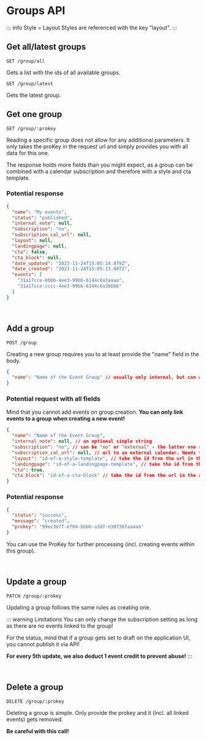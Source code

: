 
# Groups API

::: info Style = Layout
Styles are referenced with the key "layout".
:::

## Get all/latest groups

```
GET /group/all
```

Gets a list with the ids of all available groups.

```
GET /group/latest
```

Gets the latest group.

## Get one group

```
GET /group/:prokey
```

Reading a specific group does not allow for any additional parameters. It only takes the proKey in the request url and simply provides you with all data for this one.

The response holds more fields than you might expect, as a group can be combined with a calendar subscription and therefore with a style and cta template.

### Potential response

```json
{
  "name": "My events",
  "status": "published",
  "internal_note": null,
  "subscription": "no",
  "subscription_cal_url": null,
  "layout": null,
  "landingpage": null,
  "cta": false,
  "cta_block": null,
  "date_updated": "2023-11-24T15:05:14.079Z",
  "date_created": "2023-11-24T15:05:13.007Z",
  "events": [
    "31a17cce-bbbb-4ee3-99bb-6144c6a3aaaa",
    "31a17cce-cccc-4ee3-99bb-6144c6a3bbbb"
  ]
}
```

<br />

## Add a group

```
POST /group
```

Creating a new group requires you to at least provide the "name" field in the body.

```json
{
  "name": "Name of the Event Group" // usually only internal, but can also appear publicly, if you use the subscription functionality!
}
```

### Potential request with all fields

Mind that you cannot add events on group creation. **You can only link events to a group when creating a new event!**

```json
{
  "name": "Name of the Event Group",
  "internal_note": null, // an optional simple string
  "subscription": "no", // can be "no" or "external" - the latter one requires a subscription_cal_url
  "subscription_cal_url": null, // url to an external calendar. Needs to start with "http"! Usually ends with ".ics"
  "layout": "id-of-a-style-template", // take the id from the url in the application or the response when creating one via API
  "landingpage": "id-of-a-landingpage-template", // take the id from the url in the application or the response when creating one via API
  "cta": true,
  "cta_block": "id-of-a-cta-block" // take the id from the url in the application or the response when creating one via API
}
```

### Potential response

```json
{
  "status": "success",
  "message": "created",
  "prokey": "99ec3e7f-ef04-bbbb-a3d7-e30736faaaaa"
}
```

You can use the ProKey for further processing (incl. creating events within this group).

<br />

## Update a group

```
PATCH /group/:prokey
```

Updating a group follows the same rules as creating one.

::: warning Limitations
You can only change the subscription setting as long as there are no events linked to the group!

For the status, mind that if a group gets set to draft on the application UI, you cannot publish it via API!

**For every 5th update, we also deduct 1 event credit to prevent abuse!**
:::

<br />

## Delete a group

```
DELETE /group/:prokey
```

Deleting a group is simple. Only provide the prokey and it (incl. all linked events) gets removed.

**Be careful with this call!**